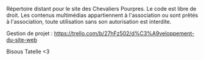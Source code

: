 Répertoire distant pour le site des Chevaliers Pourpres.
Le code est libre de droit.
Les contenus multimédias appartiennent à l'association ou sont prêtés à l'association, toute utilisation sans son autorisation est interdite.

Gestion de projet : https://trello.com/b/27hFz502/d%C3%A9veloppement-du-site-web

Bisous Tatelle <3
